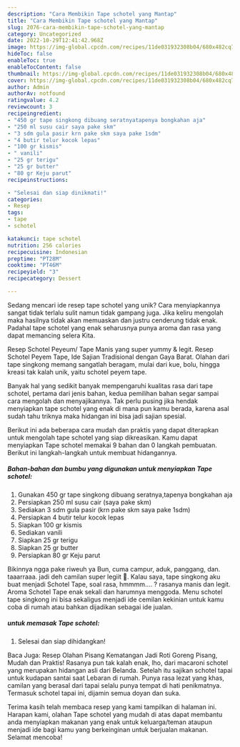 ```yaml
---
description: "Cara Membikin Tape schotel yang Mantap"
title: "Cara Membikin Tape schotel yang Mantap"
slug: 2076-cara-membikin-tape-schotel-yang-mantap
category: Uncategorized
date: 2022-10-29T12:41:42.968Z
image: https://img-global.cpcdn.com/recipes/11de031932308b04/680x482cq70/tape-schotel-foto-resep-utama.jpg
hideToc: false
enableToc: true
enableTocContent: false
thumbnail: https://img-global.cpcdn.com/recipes/11de031932308b04/680x482cq70/tape-schotel-foto-resep-utama.jpg
cover: https://img-global.cpcdn.com/recipes/11de031932308b04/680x482cq70/tape-schotel-foto-resep-utama.jpg
author: Admin
authorAv: notfound
ratingvalue: 4.2
reviewcount: 3
recipeingredient:
- "450 gr tape singkong dibuang seratnyatapenya bongkahan aja"
- "250 ml susu cair saya pake skm"
- "3 sdm gula pasir krn pake skm saya pake 1sdm"
- "4 butir telur kocok lepas"
- "100 gr kismis"
- " vanili"
- "25 gr terigu"
- "25 gr butter"
- "80 gr Keju parut"
recipeinstructions:

- "Selesai dan siap dinikmati!"
categories:
- Resep
tags:
- tape
- schotel

katakunci: tape schotel 
nutrition: 256 calories
recipecuisine: Indonesian
preptime: "PT28M"
cooktime: "PT46M"
recipeyield: "3"
recipecategory: Dessert

---
```





Sedang mencari ide resep tape schotel yang unik? Cara menyiapkannya sangat tidak terlalu sulit namun tidak gampang juga. Jika keliru mengolah maka hasilnya tidak akan memuaskan dan justru cenderung tidak enak. Padahal tape schotel yang enak seharusnya punya aroma dan rasa yang dapat memancing selera Kita.





Resep Schotel Peyeum/ Tape Manis yang super yummy &amp; legit. Resep Schotel Peyem Tape, Ide Sajian Tradisional dengan Gaya Barat. Olahan dari tape singkong memang sangatlah beragam, mulai dari kue, bolu, hingga kreasi tak kalah unik, yaitu schotel peyem tape.

Banyak hal yang sedikit banyak mempengaruhi kualitas rasa dari tape schotel, pertama dari jenis bahan, kedua pemilihan bahan segar sampai cara mengolah dan menyajikannya. Tak perlu pusing jika hendak menyiapkan tape schotel yang enak di mana pun kamu berada, karena asal sudah tahu triknya maka hidangan ini bisa jadi sajian spesial.






Berikut ini ada beberapa cara mudah dan praktis yang dapat diterapkan untuk mengolah tape schotel yang siap dikreasikan. Kamu dapat menyiapkan Tape schotel memakai 9 bahan dan 0 langkah pembuatan. Berikut ini langkah-langkah untuk membuat hidangannya.

<!--inarticleads1-->

##### Bahan-bahan dan bumbu yang digunakan untuk menyiapkan Tape schotel:

1. Gunakan 450 gr tape singkong dibuang seratnya,tapenya bongkahan aja
1. Persiapkan 250 ml susu cair (saya pake skm)
1. Sediakan 3 sdm gula pasir (krn pake skm saya pake 1sdm)
1. Persiapkan 4 butir telur kocok lepas
1. Siapkan 100 gr kismis
1. Sediakan  vanili
1. Siapkan 25 gr terigu
1. Siapkan 25 gr butter
1. Persiapkan 80 gr Keju parut


Bikinnya ngga pake riweuh ya Bun, cuma campur, aduk, panggang, dan. taaarraaa. jadi deh camilan super legiit 🤤. Kalau saya, tape singkong aku buat menjadi Schotel Tape, soal rasa, hmmmm…. ? rasanya manis dan legit. Aroma Schotel Tape enak sekali dan harumnya menggoda. Menu schotel tape singkong ini bisa sekaligus menjadi ide cemilan kekinian untuk kamu coba di rumah atau bahkan dijadikan sebagai ide jualan. 

<!--inarticleads2-->

#####  untuk memasak Tape schotel:


1. Selesai dan siap dihidangkan!

Baca Juga: Resep Olahan Pisang Kematangan Jadi Roti Goreng Pisang, Mudah dan Praktis! Rasanya pun tak kalah enak, lho, dari macaroni schotel yang merupakan hidangan asli dari Belanda. Setelah itu sajikan schotel tapai untuk kudapan santai saat Lebaran di rumah. Punya rasa lezat yang khas, camilan yang berasal dari tapai selalu punya tempat di hati penikmatnya. Termasuk schotel tapai ini, dijamin semua doyan dan suka. 

Terima kasih telah membaca resep yang kami tampilkan di halaman ini. Harapan kami, olahan Tape schotel yang mudah di atas dapat membantu anda menyiapkan makanan yang enak untuk keluarga/teman ataupun menjadi ide bagi kamu yang berkeinginan untuk berjualan makanan. Selamat mencoba!
